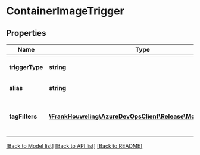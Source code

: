 # ContainerImageTrigger

## Properties
Name | Type | Description | Notes
------------ | ------------- | ------------- | -------------
**triggerType** | **string** | Type of release trigger. | [optional] 
**alias** | **string** | Alias of the trigger. | [optional] 
**tagFilters** | [**\FrankHouweling\AzureDevOpsClient\Release\Model\TagFilter[]**](TagFilter.md) | List tag filters applied while trigger. | [optional] 

[[Back to Model list]](../README.md#documentation-for-models) [[Back to API list]](../README.md#documentation-for-api-endpoints) [[Back to README]](../README.md)


